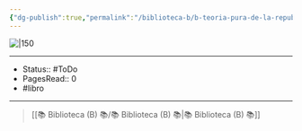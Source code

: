 ```yaml
---
{"dg-publish":true,"permalink":"/biblioteca-b/b-teoria-pura-de-la-republica/"}
---
```


![|150](https://static.fnac-static.com/multimedia/Images/ES/NR/64/c3/6b/7062372/1507-1.jpg)

---

- Status:: #ToDo 
- PagesRead:: 0
- #libro

---


> [[📚 Biblioteca (B) 📚/📚 Biblioteca (B) 📚\|📚 Biblioteca (B) 📚]]